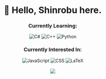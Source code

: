 <h1 align = "center">👋 Hello, Shinrobu here.</h1>


<h3 align="center">Currently Learning:</h3>

<p align="center">
  <img alt = "C#" src = "https://img.shields.io/badge/-C%23-brightgreen?style=for-the-badge&logo=csharp">
  <img alt = "C++" src = "https://img.shields.io/badge/-C%2B%2B-00599C?style=for-the-badge&logo=cplusplus">
  <img alt = "Python" src = "https://img.shields.io/badge/-Python-3776AB?style=for-the-badge&logo=Python&logoColor=white">
</p>

<h3 align="center">Currently Interested In:</h3>

<p align = "center">
  <img alt = "JavaScript" src = "https://img.shields.io/badge/-JavaScript-orange?style=for-the-badge&logo=javascript">
  <img alt = "CSS" src = "https://img.shields.io/badge/-CSS-1572B6?style=for-the-badge&logo=css3">
  <img alt = "LaTeX" src = "https://img.shields.io/badge/-LaTeX-008080?style=for-the-badge&logo=latex">
  <br>
  <br>
  <img src = "https://github-readme-stats.vercel.app/api?username=shinrobu&theme=material-palenight">
</p>

<!---
shinrobu/shinrobu is a ✨ special ✨ repository because its `README.md` (this file) appears on your GitHub profile.
You can click the Preview link to take a look at your changes.
--->

